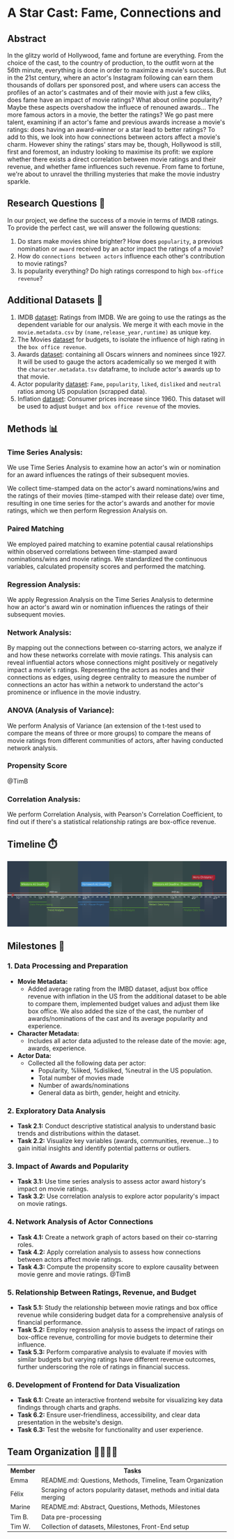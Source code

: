 # A Star Cast: Fame, Connections and 

## Abstract

In the glitzy world of Hollywood, fame and fortune are everything. From the choice of the cast, to the country of production, to the outfit worn at the 56th minute, everything is done in order to maximize a movie's success. But in the 21st century, where an actor's Instagram following can earn them thousands of dollars per sponsored post, and where users can access the profiles of an actor's castmates and of their movie with just a few cliks, does fame have an impact of movie ratings? What about online popularity? Maybe these aspects overshadow the influece of renouned awards... The more famous actors in a movie, the better the ratings?
We go past mere talent, examining if an actor's fame and previous awards increase a movie's ratings: does having an award-winner or a star lead to better ratings? To add to this, we look into how connections between actors affect a movie's charm.
However shiny the ratings' stars may be, though, Hollywood is still, first and foremost, an industry looking to maximise its profit: we explore whether there exists a direct correlation between movie ratings and their revenue, and whether fame influences such revenue. 
From fame to fortune, we're about to unravel the thrilling mysteries that make the movie industry sparkle. 

## Research Questions 🤨
In our project, we define the success of a movie in terms of IMDB ratings. To provide the perfect cast, we will answer the following questions:

1. Do stars make movies shine brighter? How does `popularity`, a previous nomination or `award` received by an actor impact the ratings of a movie?
2. How do `connections between actors` influence each other's contribution to movie ratings?
3. Is popularity everything? Do high ratings correspond to high `box-office revenue`?

## Additional Datasets 💽
1. IMDB [dataset](https://developer.imdb.com/non-commercial-datasets/): Ratings from IMDB. We are going to use the ratings as the dependent variable for our analysis. We merge it with each movie in the `movie.metadata.csv` by `(name,release_year,runtime)` as unique key.
2. The Movies [dataset](https://www.kaggle.com/datasets/rounakbanik/the-movies-dataset?resource=download&select=movies_metadata.csv) for budgets, to isolate the influence of high rating in the `box office revenue`.
3. Awards [dataset](https://datahub.io/rufuspollock/oscars-nominees-and-winners#resource-oscars-nominees-and-winners_zip): containing all Oscars winners and nominees since 1927. It will be used to gauge the actors academically so we merged it with the `character.metadata.tsv` dataframe, to include actor's awards up to that movie.
4. Actor popularity [dataset](https://today.yougov.com/ratings/entertainment/fame/all-time-actors-actresses/all): `Fame`, `popularity`, `liked`, `disliked` and `neutral` ratios among US population (scrapped data).
5. Inflation [dataset](https://data.worldbank.org/indicator/FP.CPI.TOTL.ZG?end=2022&start=1960&view=chart): Consumer prices increase since 1960. This dataset will be used to adjust `budget` and `box office revenue` of the movies.

## Methods 📊 

### Time Series Analysis:  
We use Time Series Analysis to examine how an actor's win or nomination for an award influences the ratings of their subsequent movies. 

We collect time-stamped data on the actor's award nominations/wins and the ratings of their movies (time-stamped with their release date) over time, resulting in one time series for the actor's awards and another for movie ratings, which we then perform Regression Analysis on.

### Paired Matching
We employed paired matching to examine potential causal relationships within observed correlations between time-stamped award nominations/wins and movie ratings. We standardized the continuous variables, calculated propensity scores and performed the matching. 

### Regression Analysis:
We apply Regression Analysis on the Time Series Analysis to determine how an actor's award win or nomination influences the ratings of their subsequent movies. 

### Network Analysis: 
By mapping out the connections between co-starring actors, we analyze if and how these networks correlate with movie ratings. This analysis can reveal influential actors whose connections might positively or negatively impact a movie's ratings. Representing the actors as nodes and their connections as edges, using degree centrality to measure the number of connections an actor has within a network to understand the actor's prominence or influence in the movie industry.    

### ANOVA (Analysis of Variance): 
We perform Analysis of Variance (an extension of the t-test used to compare the means of three or more groups) to compare the means of movie ratings from different communities of actors, after having conducted network analysis.

### Propensity Score 
@TimB

### Correlation Analysis: 
We perform Correlation Analysis, with Pearson's Correlation Coefficient, to find out if there's a statistical relationship ratings are box-office revenue. 

## Timeline ⏱️
![Shine Bright Like Adamon](img/timeline.png)

## Milestones 🗿

### 1. Data Processing and Preparation
- **Movie Metadata:**
  - Added average rating from the IMBD dataset, adjust box office revenue with inflation in the US from the additional dataset to be able to compare them, implemented budget values and adjust them like box office. We also added the size of the cast, the number of awards/nominations of the cast and its average popularity and experience.
- **Character Metadata:**
  - Includes all actor data adjusted to the release date of the movie: age, awards, experience.
- **Actor Data:**
  - Collected all the following data per actor:
    - Popularity, %liked, %disliked, %neutral in the US population.
    - Total number of movies made
    - Number of awards/nominations
    - General data as birth, gender, height and etnicity.	

### 2. Exploratory Data Analysis
- **Task 2.1:** Conduct descriptive statistical analysis to understand basic trends and distributions within the dataset.
- **Task 2.2:** Visualize key variables (awards, communities, revenue...) to gain initial insights and identify potential patterns or outliers.

### 3. Impact of Awards and Popularity
- **Task 3.1:** Use time series analysis to assess actor award history's impact on movie ratings.
- **Task 3.2:** Use correlation analysis to explore actor popularity's impact on movie ratings.

### 4. Network Analysis of Actor Connections
- **Task 4.1:** Create a network graph of actors based on their co-starring roles.
- **Task 4.2:** Apply correlation analysis to assess how connections between actors affect movie ratings.
- **Task 4.3:** Compute the propensity score to explore causality between movie genre and movie ratings.     @TimB

### 5. Relationship Between Ratings, Revenue, and Budget
- **Task 5.1:**  Study the relationship between movie ratings and box office revenue while considering budget data for a comprehensive analysis of financial performance.
- **Task 5.2:**  Employ regression analysis to assess the impact of ratings on box-office revenue, controlling for movie budgets to determine their influence.
- **Task 5.3:**  Perform comparative analysis to evaluate if movies with similar budgets but varying ratings have different revenue outcomes, further underscoring the role of ratings in financial success.

### 6. Development of Frontend for Data Visualization
- **Task 6.1:** Create an interactive frontend website for visualizing key data findings through charts and graphs.
- **Task 6.2:** Ensure user-friendliness, accessibility, and clear data presentation in the website's design.
- **Task 6.3:** Test the website for functionality and user experience.

## Team Organization 👨‍👩‍👧‍👦
<!DOCTYPE html>
<html lang="en">
<head>
  <meta charset="UTF-8">
  <meta name="viewport" content="width=device-width, initial-scale=1.0">
</head>
<body>

  <table>
    <tr>
      <th>Member</th>
      <th>Tasks</th>
    </tr>
    <tr>
      <td>Emma</td>
      <td>README.md: Questions, Methods, Timeline, Team Organization</td>
    </tr>
    <tr>
      <td>Félix</td>
      <td>Scraping of actors popularity dataset, methods and initial data merging</td>
    </tr>
    <tr>
      <td>Marine</td>
      <td>README.md: Abstract, Questions, Methods, Milestones</td>
    </tr>
    <tr>
      <td>Tim B.</td>
      <td>Data pre-processing</td>
    </tr>
    <tr>
      <td>Tim W.</td>
      <td>Collection of datasets, Milestones, Front-End setup</td>
    </tr>
  </table>

</body>
</html>

